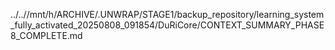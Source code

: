 ../..//mnt/h/ARCHIVE/.UNWRAP/STAGE1/backup_repository/learning_system_fully_activated_20250808_091854/DuRiCore/CONTEXT_SUMMARY_PHASE8_COMPLETE.md
